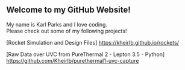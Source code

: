 ## Welcome to my GitHub Website!

My name is Karl Parks and I love coding.  
Please check out some of my following projects!  

[Rocket Simulation and Design Files] https://kheirlb.github.io/rockets/  
  
[Raw Data over UVC from PureThermal 2 - Lepton 3.5 - Python] https://github.com/Kheirlb/purethermal1-uvc-capture  


